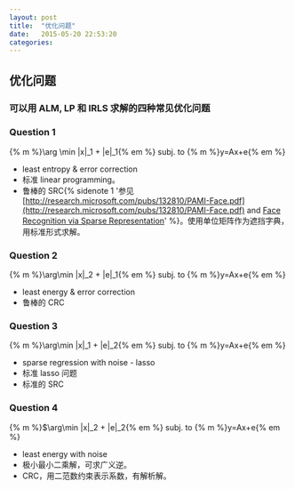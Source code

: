 ```yaml
---
layout: post
title:  "优化问题"
date:   2015-05-20 22:53:20
categories:
---
```

## 优化问题

###  可以用 ALM, LP 和 IRLS 求解的四种常见优化问题

<!--more-->

### Question 1

{% m %}\arg \min \|x\|_1 + \|e\|_1{% em %} subj. to {% m %}y=Ax+e{% em %}

+ least entropy & error correction
+ 标准 linear programming。
+ 鲁棒的 SRC{% sidenote 1  '参见 [http://research.microsoft.com/pubs/132810/PAMI-Face.pdf](http://research.microsoft.com/pubs/132810/PAMI-Face.pdf) and [Face Recognition via Sparse Representation](http://perception.csl.illinois.edu/recognition/Home.html)' %}。使用单位矩阵作为遮挡字典，用标准形式求解。

### Question 2

{% m %}\arg\min \|x\|_2 + \|e\|_1{% em %} subj. to {% m %}y=Ax+e{% em %}

+ least energy & error correction
+ 鲁棒的 CRC

### Question 3

{% m %}\arg\min \|x\|_1 + \|e\|_2{% em %} subj. to {% m %}y=Ax+e{% em %}

+ sparse regression with noise - lasso
+ 标准 lasso 问题
+ 标准的 SRC

### Question 4

{% m %}$\arg\min \|x\|_2 + \|e\|_2{% em %} subj. to {% m %}y=Ax+e{% em %}

+ least energy with noise
+ 极小最小二乘解，可求广义逆。
+ CRC，用二范数约束表示系数，有解析解。